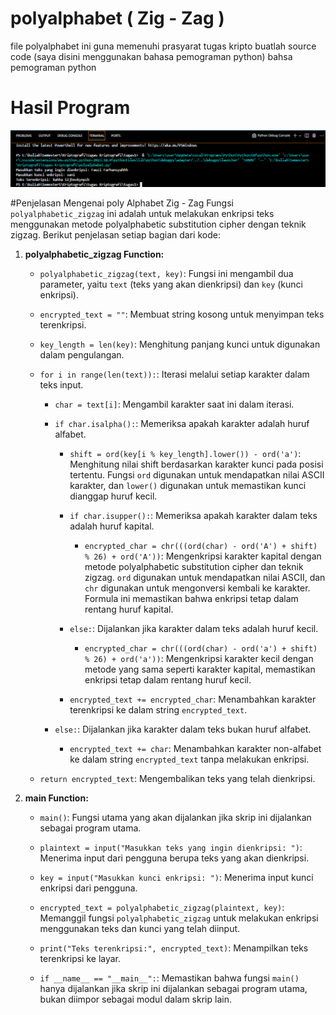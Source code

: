 # polyalphabet ( Zig - Zag )
file polyalphabet ini guna memenuhi prasyarat tugas kripto
buatlah source code (saya disini menggunakan bahasa pemograman python) bahsa pemograman python

# Hasil Program
![Logo GitHub](https://github.com/fauzifarhansyah/polyalphabet/blob/717885582ac78f2bdaf5e03197a662a3a2e915c1/ss%20polyalphabet/polyalphabet.png)

#Penjelasan Mengenai poly Alphabet Zig - Zag
Fungsi `polyalphabetic_zigzag` ini adalah untuk melakukan enkripsi teks menggunakan metode polyalphabetic substitution cipher dengan teknik zigzag. Berikut penjelasan setiap bagian dari kode:

1. **polyalphabetic_zigzag Function:**
   - `polyalphabetic_zigzag(text, key)`: Fungsi ini mengambil dua parameter, yaitu `text` (teks yang akan dienkripsi) dan `key` (kunci enkripsi).

   - `encrypted_text = ""`: Membuat string kosong untuk menyimpan teks terenkripsi.

   - `key_length = len(key)`: Menghitung panjang kunci untuk digunakan dalam pengulangan.

   - `for i in range(len(text)):`: Iterasi melalui setiap karakter dalam teks input.

     - `char = text[i]`: Mengambil karakter saat ini dalam iterasi.

     - `if char.isalpha():`: Memeriksa apakah karakter adalah huruf alfabet.

       - `shift = ord(key[i % key_length].lower()) - ord('a')`: Menghitung nilai shift berdasarkan karakter kunci pada posisi tertentu. Fungsi `ord` digunakan untuk mendapatkan nilai ASCII karakter, dan `lower()` digunakan untuk memastikan kunci dianggap huruf kecil.

       - `if char.isupper():`: Memeriksa apakah karakter dalam teks adalah huruf kapital.

         - `encrypted_char = chr(((ord(char) - ord('A') + shift) % 26) + ord('A'))`: Mengenkripsi karakter kapital dengan metode polyalphabetic substitution cipher dan teknik zigzag. `ord` digunakan untuk mendapatkan nilai ASCII, dan `chr` digunakan untuk mengonversi kembali ke karakter. Formula ini memastikan bahwa enkripsi tetap dalam rentang huruf kapital.

       - `else:`: Dijalankan jika karakter dalam teks adalah huruf kecil.

         - `encrypted_char = chr(((ord(char) - ord('a') + shift) % 26) + ord('a'))`: Mengenkripsi karakter kecil dengan metode yang sama seperti karakter kapital, memastikan enkripsi tetap dalam rentang huruf kecil.

       - `encrypted_text += encrypted_char`: Menambahkan karakter terenkripsi ke dalam string `encrypted_text`.

     - `else:`: Dijalankan jika karakter dalam teks bukan huruf alfabet.

       - `encrypted_text += char`: Menambahkan karakter non-alfabet ke dalam string `encrypted_text` tanpa melakukan enkripsi.

   - `return encrypted_text`: Mengembalikan teks yang telah dienkripsi.

2. **main Function:**
   - `main()`: Fungsi utama yang akan dijalankan jika skrip ini dijalankan sebagai program utama.

   - `plaintext = input("Masukkan teks yang ingin dienkripsi: ")`: Menerima input dari pengguna berupa teks yang akan dienkripsi.

   - `key = input("Masukkan kunci enkripsi: ")`: Menerima input kunci enkripsi dari pengguna.

   - `encrypted_text = polyalphabetic_zigzag(plaintext, key)`: Memanggil fungsi `polyalphabetic_zigzag` untuk melakukan enkripsi menggunakan teks dan kunci yang telah diinput.

   - `print("Teks terenkripsi:", encrypted_text)`: Menampilkan teks terenkripsi ke layar.

   - `if __name__ == "__main__":`: Memastikan bahwa fungsi `main()` hanya dijalankan jika skrip ini dijalankan sebagai program utama, bukan diimpor sebagai modul dalam skrip lain.
